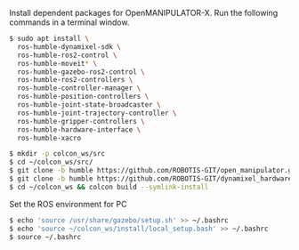 
Install dependent packages for OpenMANIPULATOR-X. Run the following commands in a terminal window.


```bash
$ sudo apt install \
  ros-humble-dynamixel-sdk \
  ros-humble-ros2-control \
  ros-humble-moveit* \
  ros-humble-gazebo-ros2-control \
  ros-humble-ros2-controllers \
  ros-humble-controller-manager \
  ros-humble-position-controllers \
  ros-humble-joint-state-broadcaster \
  ros-humble-joint-trajectory-controller \
  ros-humble-gripper-controllers \
  ros-humble-hardware-interface \
  ros-humble-xacro
```

```bash
$ mkdir -p colcon_ws/src
$ cd ~/colcon_ws/src/
$ git clone -b humble https://github.com/ROBOTIS-GIT/open_manipulator.git
$ git clone -b humble https://github.com/ROBOTIS-GIT/dynamixel_hardware_interface.git
$ cd ~/colcon_ws && colcon build --symlink-install
```

Set the ROS environment for PC

```bash
$ echo 'source /usr/share/gazebo/setup.sh' >> ~/.bashrc
$ echo 'source ~/colcon_ws/install/local_setup.bash' >> ~/.bashrc
$ source ~/.bashrc
```
